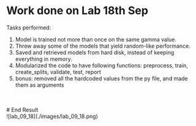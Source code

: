 # Work done on Lab 18th Sep

Tasks performed:

1. Model is trained not more than once on the same gamma value.
2. Threw away some of the models that yield random-like performance.
3. Saved and retrieved models from hard disk, instead of keeping everything in memory.
4. Modularized the code to have following functions: preprocess, train, create_splits, validate, test, report
5. bonus: removed all the hardcoded values from the py file, and made them as arguments

<br/>
<br/>
# End Result<br/>
![lab_09_18](./images/lab_09_18.png)
